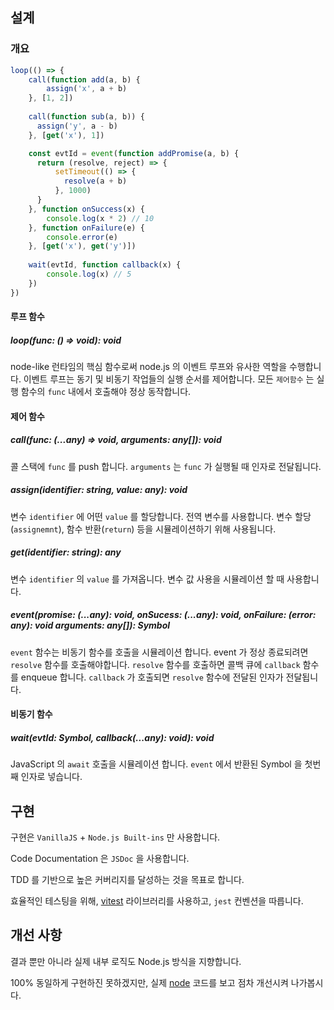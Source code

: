 ## 설계

### 개요

```js
loop(() => {
	call(function add(a, b) {
		assign('x', a + b)
	}, [1, 2])
	
	call(function sub(a, b)) {
	  assign('y', a - b)
	}, [get('x'), 1])

	const evtId = event(function addPromise(a, b) {
	  return (resolve, reject) => {
		  setTimeout(() => {
			resolve(a + b)
		  }, 1000)
	  }
	}, function onSuccess(x) {
		console.log(x * 2) // 10
	}, function onFailure(e) {
		console.error(e)
	}, [get('x'), get('y')])
	
	wait(evtId, function callback(x) {
		console.log(x) // 5
	})
})

```

#### 루프 함수

##### loop(func: () => void): void

node-like 런타임의 핵심 함수로써 node.js 의 이벤트 루프와 유사한 역할을 수행합니다. 이벤트 루프는 동기 및 비동기 작업들의 실행 순서를 제어합니다. 모든 `제어함수` 는 실행 함수의 `func` 내에서 호출해야 정상 동작합니다.

#### 제어 함수
##### call(func: (...any) => void, arguments: any[]): void

콜 스택에 `func` 를 push 합니다. `arguments` 는 `func` 가 실행될 때 인자로 전달됩니다.

##### assign(identifier: string, value: any): void

변수 `identifier` 에 어떤 `value` 를 할당합니다. 전역 변수를 사용합니다. 변수 할당(`assignemnt`), 함수 반환(`return`) 등을 시뮬레이션하기 위해 사용됩니다.

##### get(identifier: string): any

변수 `identifier` 의 `value` 를 가져옵니다. 변수 값 사용을 시뮬레이션 할 때 사용합니다.

##### event(promise: (...any): void, onSucess: (...any): void, onFailure: (error: any): void arguments: any[]): Symbol

`event` 함수는 비동기 함수를 호출을 시뮬레이션 합니다. event 가 정상 종료되려면 `resolve` 함수를 호출해야합니다. `resolve` 함수를 호출하면 콜백 큐에 `callback` 함수를 enqueue 합니다. `callback` 가 호출되면 `resolve` 함수에 전달된 인자가 전달됩니다.

#### 비동기 함수

##### wait(evtId: Symbol, callback(...any): void): void

JavaScript 의 `await` 호출을 시뮬레이션 합니다. `event` 에서 반환된 Symbol 을 첫번째 인자로 넣습니다.

## 구현

구현은 `VanillaJS` + `Node.js Built-ins` 만 사용합니다.

Code Documentation 은 `JSDoc` 을 사용합니다.

TDD 를 기반으로 높은 커버리지를 달성하는 것을 목표로 합니다.

효율적인 테스팅을 위해, [vitest](https://vitest.dev/) 라이브러리를 사용하고, `jest` 컨벤션을 따릅니다.

## 개선 사항

결과 뿐만 아니라 실제 내부 로직도 Node.js 방식을 지향합니다.

100% 동일하게 구현하진 못하겠지만, 실제 [node](https://github.com/nodejs/node) 코드를 보고 점차 개선시켜 나가봅시다.
